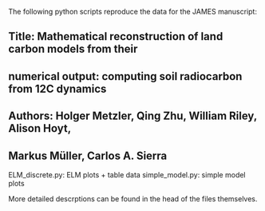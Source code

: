 The following python scripts reproduce the data for the JAMES manuscript:

## Title:        Mathematical reconstruction of land carbon models from their
##               numerical output: computing soil radiocarbon from 12C dynamics
##
## Authors:      Holger Metzler, Qing Zhu, William Riley, Alison Hoyt,
##               Markus Müller, Carlos A. Sierra 


ELM_discrete.py: ELM plots + table data
simple_model.py: simple model plots

More detailed descrptions can be found in the head of the files themselves.


